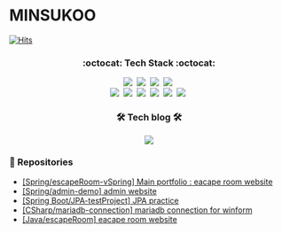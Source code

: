 # MINSUKOO

[![Hits](https://hits.seeyoufarm.com/api/count/incr/badge.svg?url=https%3A%2F%2Fgithub.com%2FMsukoo&count_bg=%23C55EE5&title_bg=%23555555&icon=&icon_color=%23E7E7E7&title=hits&edge_flat=true)](https://hits.seeyoufarm.com)
<h3 align="center">:octocat: Tech Stack :octocat:</h3>
<p align="center">
  <img src="https://img.shields.io/badge/Java-007396?style=flat-square&logo=Java&logoColor=white"/></a>&nbsp 
  <img src="https://img.shields.io/badge/Javascript-ffb13b?style=flat-square&logo=javascript&logoColor=white"/></a>&nbsp 
  <img src="https://img.shields.io/badge/css-1572B6?style=flat-square&logo=css3&logoColor=white"/></a>&nbsp
  <img src="https://img.shields.io/badge/CSharp-239120?style=flat-square&logo=css3&logoColor=white"/></a>&nbsp 
  <br>
  <img src="https://img.shields.io/badge/Spring-6DB33F?style=flat-square&logo=css3&logoColor=white"/></a>&nbsp 
  <img src="https://img.shields.io/badge/SpringBoot-6DB33F?style=flat-square&logo=Spring&logoColor=white"/></a>&nbsp
  <img src="https://img.shields.io/badge/Mysql-E6B91E?style=flat-square&logo=MySql&logoColor=white"/></a>&nbsp 
  <img src="https://img.shields.io/badge/aws-333664?style=flat-square&logo=amazon-aws&logoColor=white"/></a>&nbsp
  <img src="https://img.shields.io/badge/Docker-2496ED?style=flat-square&logo=Docker&logoColor=white"/></a>&nbsp
  <img src="https://img.shields.io/badge/InfluxDB-22ADF6?style=flat-square&logo=amazon-aws&logoColor=white"/></a>&nbsp
</p>

<h3 align="center">🛠 Tech blog 🛠</h3>
<p align="center">
  <a href="https://blog.naver.com/rnalsttnn2"><img src="https://img.shields.io/badge/Tech%20Blog-11B48A?style=flat-square&logo=Vimeo&logoColor=white&link=https://velog.io/@woo0_hooo"/></a>
</p>

### :balloon: Repositories
+ [[Spring/escapeRoom-vSpring] Main portfolio : eacape room website](https://github.com/Msukoo/escapeRoom-vSpring)
+ [[Spring/admin-demo] admin website](https://github.com/Msukoo/admin-demo)
+ [[Spring Boot/JPA-testProject] JPA practice](https://github.com/Msukoo/JpaTestProject)
+ [[CSharp/mariadb-connection] mariadb connection for winform](https://github.com/Msukoo/cs_mariadb_connection)
+ [[Java/escapeRoom] eacape room website](https://github.com/Msukoo/escapeRoom)
